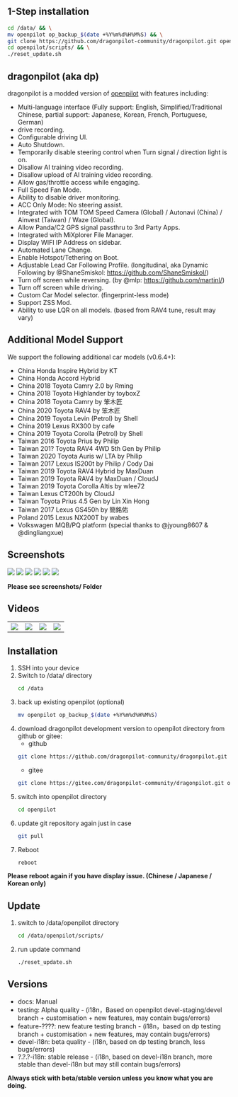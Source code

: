 1-Step installation
---
```bash
cd /data/ && \
mv openpilot op_backup_$(date +%Y%m%d%H%M%S) && \
git clone https://github.com/dragonpilot-community/dragonpilot.git openpilot -b devel-i18n && \
cd openpilot/scripts/ && \
./reset_update.sh
```

dragonpilot (aka dp)
---
dragonpilot is a modded version of [openpilot](https://github.com/commaai/openpilot/) with features including:  

* Multi-language interface (Fully support: English, Simplified/Traditional Chinese, partial support: Japanese, Korean, French, Portuguese, German)
* drive recording.
* Configurable driving UI.
* Auto Shutdown.
* Temporarily disable steering control when Turn signal / direction light is on.
* Disallow AI training video recording.
* Disallow upload of AI training video recording.
* Allow gas/throttle access while engaging.
* Full Speed Fan Mode.
* Ability to disable driver monitoring.
* ACC Only Mode: No steering assist.
* Integrated with TOM TOM Speed Camera (Global) / Autonavi (China) / Ainvest (Taiwan) / Waze (Global).
* Allow Panda/C2 GPS signal passthru to 3rd Party Apps. 
* Integrated with MiXplorer File Manager.
* Display WIFI IP Address on sidebar.
* Automated Lane Change.
* Enable Hotspot/Tethering on Boot.
* Adjustable Lead Car Following Profile. (longitudinal, aka Dynamic Following by @ShaneSmiskol: https://github.com/ShaneSmiskol/)
* Turn off screen while reversing. (by @mlp: https://github.com/martinl/)
* Turn off screen while driving.
* Custom Car Model selector. (fingerprint-less mode)
* Support ZSS Mod.
* Ability to use LQR on all models. (based from RAV4 tune, result may vary)

Additional Model Support
---
We support the following additional car models (v0.6.4+):
* China Honda Inspire Hybrid by KT
* China Honda Accord Hybrid
* China 2018 Toyota Camry 2.0 by Rming
* China 2018 Toyota Highlander by toyboxZ
* China 2018 Toyota Camry by 笨木匠
* China 2020 Toyota RAV4 by 笨木匠
* China 2019 Toyota Levin (Petrol) by Shell
* China 2019 Lexus RX300 by cafe
* China 2019 Toyota Corolla (Petrol) by Shell
* Taiwan 2016 Toyota Prius by Philip
* Taiwan 201? Toyota RAV4 4WD 5th Gen by Philip
* Taiwan 2020 Toyota Auris w/ LTA by Philip
* Taiwan 2017 Lexus IS200t by Philip / Cody Dai
* Taiwan 2019 Toyota RAV4 Hybrid by MaxDuan
* Taiwan 2019 Toyota RAV4 by MaxDuan / CloudJ
* Taiwan 2019 Toyota Corolla Altis by wlee72
* Taiwan Lexus CT200h by CloudJ
* Taiwan Toyota Prius 4.5 Gen by Lin Xin Hong
* Taiwan 2017 Lexus GS450h by 簡銘佑
* Poland 2015 Lexus NX200T by wabes
* Volkswagen MQB/PQ platform (special thanks to @jyoung8607 & @dingliangxue)

Screenshots
---
![](dp_1.png) ![](dp_2.png) ![](dp_3.png) ![](dp_4.png) ![](dp_5.png) ![](dp_6.png)

**Please see screenshots/ Folder**

Videos
---
<table>
  <tr>
    <td><a href="https://www.youtube.com/watch?v=-Womm0aO8Cc" title="YouTube" rel="noopener"><img src="http://i3.ytimg.com/vi/-Womm0aO8Cc/hqdefault.jpg"></a></td>
    <td><a href="https://www.youtube.com/watch?v=ACrHqodnhKI" title="YouTube" rel="noopener"><img src="http://i3.ytimg.com/vi/ACrHqodnhKI/hqdefault.jpg"></a></td>
    <td><a href="https://www.youtube.com/watch?v=lovEJU_Y7eI" title="YouTube" rel="noopener"><img src="http://i3.ytimg.com/vi/lovEJU_Y7eI/hqdefault.jpg"></a></td>
    <td><a href="https://www.youtube.com/watch?v=fb0KEZgqH1Y" title="YouTube" rel="noopener"><img src="http://i3.ytimg.com/vi/fb0KEZgqH1Y/hqdefault.jpg"></a></td>
  </tr>
</table>

Installation
---
 
1. SSH into your device
2. Switch to /data/ directory 
    ```bash
    cd /data
    ```
3. back up existing openpilot (optional)
    ```bash
    mv openpilot op_backup_$(date +%Y%m%d%H%M%S)
    ```
4. download dragonpilot development version to openpilot directory from github or gitee:
    * github 
    ```bash
    git clone https://github.com/dragonpilot-community/dragonpilot.git openpilot -b devel-i18n
    ```
    * gitee
    ```bash 
    git clone https://gitee.com/dragonpilot-community/dragonpilot.git openpilot -b devel-i18n
    ```
5. switch into openpilot directory
    ```bash
    cd openpilot
    ```
6. update git repository again just in case
    ```bash
    git pull
    ```
7.  Reboot
    ```bash
    reboot
    ```

**Please reboot again if you have display issue. (Chinese / Japanese / Korean only)**

Update
---
1. switch to /data/openpilot directory 
    ```bash
    cd /data/openpilot/scripts/
    ```
2. run update command
    ```bash
    ./reset_update.sh
    ```

Versions
---
* docs: Manual
* testing: Alpha quality - (i18n，Based on openpilot devel-staging/devel branch + customisation + new features, may contain bugs/errors)
* feature-????: new feature testing branch - (i18n，based on dp testing branch + customisation + new features, may contain bugs/errors)
* devel-i18n: beta quality - (i18n, based on dp testing branch, less bugs/errors)
* ?.?.?-i18n: stable release - (i18n, based on devel-i18n branch, more stable than devel-i18n but may still contain bugs/errors)

**Always stick with beta/stable version unless you know what you are doing.**

